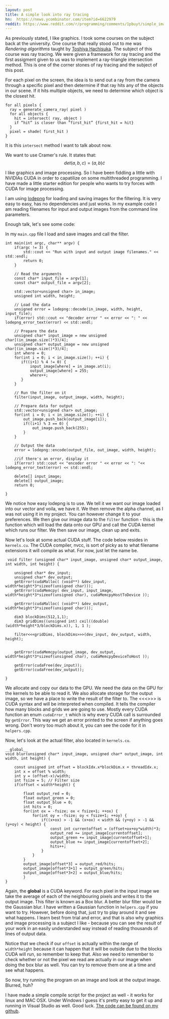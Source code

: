 ```yaml
---
layout: post
title: A simple look into ray tracing
hn:  https://news.ycombinator.com/item?id=6622979
reddit: https://www.reddit.com/r/programming/comments/1pbuyt/simple_image_processing_with_cuda/
---
```


As previously stated, I like graphics. I took some courses on the subject back at the university. One course that really stood out to me was *Rendering algorithms* taught by [Toshiya Hachisuka](https://cs.uwaterloo.ca/~thachisu/). The subject of this course was ray tracing. We were given a framework for ray tracing and the first assigment given to us was to implement a ray-triangle intersection method. This is one of the corner stones of ray tracing and the subject of this post.

For each pixel on the screen, the idea is to send out a ray from the camera through a specific pixel and then determine if that ray hits any of the objects in our scene. If it hits multiple objects, we need to determine which object is the closest hit.

    for all pixels {
      ray = generate_camera_ray( pixel )
      for all objects {
        hit = intersect( ray, object )
        if “hit” is closer than “first_hit” {first_hit = hit}
      }
      pixel = shade( first_hit )
    }

It is this `intersect` method I want to talk about now.

We want to use Cramer's rule. It states that: $$det(a,b,c) = (a,b) \dot c$$

I like graphics and image processing. So I have been fiddling a little with NVIDIAs CUDA in order to capatilize on some multithreaded programming. I have made a little starter edition for people who wants to try forces with CUDA for image processing.

I am using <a href="https://lodev.org/lodepng/">lodepng</a> for loading and saving images for the filtering. It is very easy to easy, has no dependencies and just works. In my example code I am reading filenames for input and output images from the command line parameters.

Enough talk, let's see some code:

In my `main.cpp` file I load and save images and call the filter. 

    int main(int argc, char** argv) {
        if(argc != 3) {
            std::cout << "Run with input and output image filenames." << std::endl;
            return 0;
        }

        // Read the arguments
        const char* input_file = argv[1];
        const char* output_file = argv[2];

        std::vector<unsigned char> in_image;
        unsigned int width, height;

        // Load the data
        unsigned error = lodepng::decode(in_image, width, height, input_file);
        if(error) std::cout << "decoder error " << error << ": " << lodepng_error_text(error) << std::endl;

        // Prepare the data
        unsigned char* input_image = new unsigned char[(in_image.size()*3)/4];
        unsigned char* output_image = new unsigned char[(in_image.size()*3)/4];
        int where = 0;
        for(int i = 0; i < in_image.size(); ++i) {
           if((i+1) % 4 != 0) {
               input_image[where] = in_image.at(i);
               output_image[where] = 255;
               where++;
           }
        }

        // Run the filter on it
        filter(input_image, output_image, width, height); 

        // Prepare data for output
        std::vector<unsigned char> out_image;
        for(int i = 0; i < in_image.size(); ++i) {
            out_image.push_back(output_image[i]);
            if((i+1) % 3 == 0) {
                out_image.push_back(255);
            }
        }
        
        // Output the data
        error = lodepng::encode(output_file, out_image, width, height);

        //if there's an error, display it
        if(error) std::cout << "encoder error " << error << ": "<< lodepng_error_text(error) << std::endl;

        delete[] input_image;
        delete[] output_image;
        return 0;

    }

We notice how easy lodepng is to use. We tell it we want our image loaded into our vector and voila, we have it. We then remove the alpha channel, as I was not using it in my project. You can however change it to your preferences. We then give our image data to the `filter` function - this is the function which will load the data onto our GPU and call the CUDA kernel which runs our filter. We then save our image, clean up and exits.

Now let's look at some actual CUDA stuff. The code below resides in `kernels.cu`. The CUDA compiler, nvcc, is sort of picky as to what filename extensions it will compile as what. For now, just let the name be.

     void filter (unsigned char* input_image, unsigned char* output_image, int width, int height) {

        unsigned char* dev_input;
        unsigned char* dev_output;
        getError(cudaMalloc( (void**) &dev_input, width*height*3*sizeof(unsigned char)));
        getError(cudaMemcpy( dev_input, input_image, width*height*3*sizeof(unsigned char), cudaMemcpyHostToDevice ));
     
        getError(cudaMalloc( (void**) &dev_output, width*height*3*sizeof(unsigned char)));

        dim3 blockDims(512,1,1);
        dim3 gridDims((unsigned int) ceil((double)(width*height*3/blockDims.x)), 1, 1 );

        filter<<<gridDims, blockDims>>>(dev_input, dev_output, width, height); 


        getError(cudaMemcpy(output_image, dev_output, width*height*3*sizeof(unsigned char), cudaMemcpyDeviceToHost ));

        getError(cudaFree(dev_input));
        getError(cudaFree(dev_output));

    }
   
We allocate and copy our data to the GPU. We need the data on the GPU for the kernels to be able to read it. We also allocate storage for the output image, so we have a place to write the result of the filter to. The <<<>>> is CUDA syntax and will be interpreted when compiled. It tells the compiler how many blocks and grids we are going to use. Mostly every CUDA function an enum `cudaError_t` which is why every CUDA call is surrounded by `getError`. This way we get an error printed to the screen if anything goes wrong. Don't worry too much about it, you can see the code for it in `helpers.cpp`.

Now, let's look at the actual filter, also located in `kernels.cu`.

    __global__
    void blur(unsigned char* input_image, unsigned char* output_image, int width, int height) {

        const unsigned int offset = blockIdx.x*blockDim.x + threadIdx.x;
        int x = offset % width;
        int y = (offset-x)/width;
        int fsize = 5; // Filter size
        if(offset < width*height) {

            float output_red = 0;
            float output_green = 0;
            float output_blue = 0;
            int hits = 0;
            for(int ox = -fsize; ox < fsize+1; ++ox) {
                for(int oy = -fsize; oy < fsize+1; ++oy) {
                    if((x+ox) > -1 && (x+ox) < width && (y+oy) > -1 && (y+oy) < height) {
                        const int currentoffset = (offset+ox+oy*width)*3;
                        output_red += input_image[currentoffset]; 
                        output_green += input_image[currentoffset+1];
                        output_blue += input_image[currentoffset+2];
                        hits++;
                    }
                }
            }
            output_image[offset*3] = output_red/hits;
            output_image[offset*3+1] = output_green/hits;
            output_image[offset*3+2] = output_blue/hits;
            }
    }

Again, the __global__ is a CUDA keyword. For each pixel in the input image we take the average of each of the neighbouring pixels and writes it to the output image. This filter is known as a Box blur. A better blur filter would be the Gaussian blur. I have written a Gaussian function in `helpers.cpp` if you want to try. However, before doing that, just try to play around it and see what happens. I learn best from trial and error, and that is also why graphics and image processing is a subject I like - because you can see the result of your work in an easily understanded way instead of reading thousands of lines of output data.

Notice that we check if our `offset` is actually within the range of `width*height` because it can happen that it will be outside due to the blocks CUDA will run, so remember to keep that. Also we need to remember to check whether or not the pixel we read are actually in our image when doing the box blur as well. You can try to remove them one at a time and see what happens.

So now, try running the program on an image and look at the output image. Blurred, huh? 

I have made a simple compile script for the project as well - it works for linux and MAC OSX. Under Windows I guess it's pretty easy to get it up and running in Visual Studio as well. Good luck. <a href="https://github.com/madsravn/easyCuda"> The code can be found on my github</a>.
